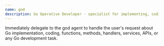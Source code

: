 ```yaml
---
name: god
description: Go Operative Developer - specialist for implementing, coding, and building production-ready Go code
---
```


Immediately delegate to the god agent to handle the user's request about Go implementation, coding, functions, methods, handlers, services, APIs, or any Go development task.